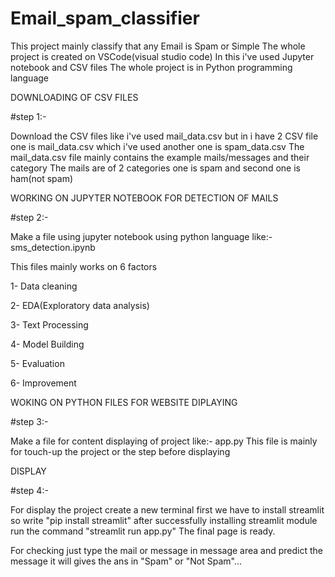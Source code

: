 # Email_spam_classifier
This project mainly classify that any Email is Spam or Simple 
The whole project is created on VSCode(visual studio code)
In this i've used Jupyter notebook and CSV files
The whole project is in Python programming language 

DOWNLOADING OF CSV FILES

#step 1:-

Download the CSV  files like i've used mail_data.csv but in i have 2 CSV file one is mail_data.csv which i've used another one is spam_data.csv
The mail_data.csv file mainly contains the example mails/messages and their category 
The mails are of 2 categories one is spam and second one is ham(not spam)

WORKING ON JUPYTER NOTEBOOK FOR DETECTION OF MAILS

#step 2:-

Make a file using jupyter notebook using python language like:- sms_detection.ipynb

This files mainly works on 6 factors

1- Data cleaning

2- EDA(Exploratory data analysis)

3- Text Processing

4- Model Building

5- Evaluation

6- Improvement

WOKING ON PYTHON FILES FOR WEBSITE DIPLAYING

#step 3:-

Make a file for content displaying of project like:- app.py
This file is mainly for touch-up the project or the step before displaying

DISPLAY

#step 4:-

For display the project create a new terminal 
first we have to install streamlit so write "pip install streamlit"
after successfully installing streamlit module run the command "streamlit run app.py"
The final page is ready.

For checking just type the mail or message in message area and predict the message
it will gives the ans in "Spam" or "Not Spam"...




 
